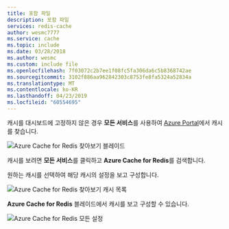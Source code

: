 ```yaml
---
title: 포함 파일
description: 포함 파일
services: redis-cache
author: wesmc7777
ms.service: cache
ms.topic: include
ms.date: 03/28/2018
ms.author: wesmc
ms.custom: include file
ms.openlocfilehash: 7f03072c2b7ee1f08fc5fa306da6c5b8368742ae
ms.sourcegitcommit: 3102f886aa962842303c8753fe8fa5324a52834a
ms.translationtype: MT
ms.contentlocale: ko-KR
ms.lasthandoff: 04/23/2019
ms.locfileid: "60554695"
---
```

캐시를 대시보드에 고정하지 않은 경우 **모든 서비스**를 사용하여 [Azure Portal](https://portal.azure.com)에서 캐시를 찾습니다.

![Azure Cache for Redis 찾아보기 블레이드](media/redis-cache-browse/redis-cache-browse.png)

캐시를 보려면 **모든 서비스**를 클릭하고 **Azure Cache for Redis**를 검색합니다. 

원하는 캐시를 선택하여 해당 캐시의 설정을 보고 구성합니다.

![Azure Cache for Redis 찾아보기 캐시 목록](media/redis-cache-browse/redis-caches.png)

**Azure Cache for Redis** 블레이드에서 캐시를 보고 구성할 수 있습니다.

![Azure Cache for Redis 모든 설정](media/redis-cache-browse/redis-cache-blade.png)


